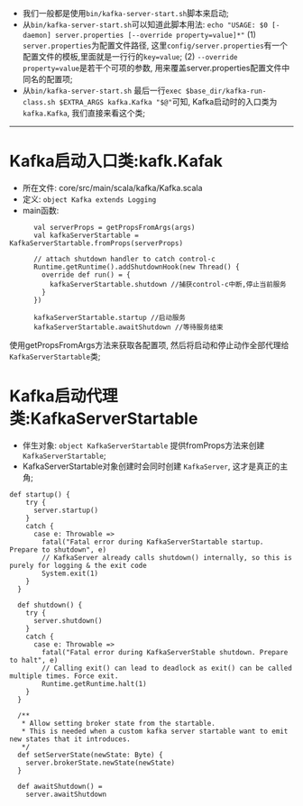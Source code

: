 * 我们一般都是使用`bin/kafka-server-start.sh`脚本来启动;
* 从`bin/kafka-server-start.sh`可以知道此脚本用法:
`echo "USAGE: $0 [-daemon] server.properties [--override property=value]*"`
(1) `server.properties`为配置文件路径, 这里`config/server.properties`有一个配置文件的模板,里面就是一行行的`key=value`;
(2) `--override property=value`是若干个可项的参数, 用来覆盖server.properties配置文件中同名的配置项;
* 从`bin/kafka-server-start.sh` 最后一行`exec $base_dir/kafka-run-class.sh $EXTRA_ARGS kafka.Kafka "$@"`可知, Kafka启动时的入口类为`kafka.Kafka`, 我们直接来看这个类;
***
# Kafka启动入口类:kafk.Kafak
* 所在文件: core/src/main/scala/kafka/Kafka.scala
* 定义: `object Kafka extends Logging`
* main函数:
```
      val serverProps = getPropsFromArgs(args)
      val kafkaServerStartable = KafkaServerStartable.fromProps(serverProps)

      // attach shutdown handler to catch control-c
      Runtime.getRuntime().addShutdownHook(new Thread() {
        override def run() = {
          kafkaServerStartable.shutdown //捕获control-c中断,停止当前服务
        }
      })

      kafkaServerStartable.startup //启动服务
      kafkaServerStartable.awaitShutdown //等待服务结束
```
使用getPropsFromArgs方法来获取各配置项, 然后将启动和停止动作全部代理给`KafkaServerStartable`类;

# Kafka启动代理类:KafkaServerStartable

* 伴生对象: `object KafkaServerStartable` 提供fromProps方法来创建 `KafkaServerStartable`;
* KafkaServerStartable对象创建时会同时创建 `KafkaServer`, 这才是真正的主角;
```
def startup() {
    try {
      server.startup()
    }
    catch {
      case e: Throwable =>
        fatal("Fatal error during KafkaServerStartable startup. Prepare to shutdown", e)
        // KafkaServer already calls shutdown() internally, so this is purely for logging & the exit code
        System.exit(1)
    }
  }

  def shutdown() {
    try {
      server.shutdown()
    }
    catch {
      case e: Throwable =>
        fatal("Fatal error during KafkaServerStable shutdown. Prepare to halt", e)
        // Calling exit() can lead to deadlock as exit() can be called multiple times. Force exit.
        Runtime.getRuntime.halt(1)
    }
  }

  /**
   * Allow setting broker state from the startable.
   * This is needed when a custom kafka server startable want to emit new states that it introduces.
   */
  def setServerState(newState: Byte) {
    server.brokerState.newState(newState)
  }

  def awaitShutdown() = 
    server.awaitShutdown
```
